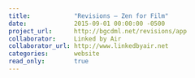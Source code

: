 ```yaml
---
title:            "Revisions – Zen for Film"
date:             2015-09-01 00:00:00 -0500
project_url:      http://bgcdml.net/revisions/app
collaborator:     Linked by Air
collaborator_url: http://www.linkedbyair.net
categories:       website
read_only:        true
---
```


